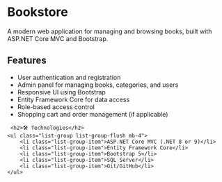 <div class="container my-5">
    <h1 class="mb-4">Bookstore</h1>
    <p class="lead">A modern web application for managing and browsing books, built with ASP.NET Core MVC and Bootstrap.</p>
  <h2 class="mt-5"> Features</h2>
    <ul class="list-group list-group-flush mb-4">
        <li class="list-group-item">User authentication and registration</li>
        <li class="list-group-item">Admin panel for managing books, categories, and users</li>
        <li class="list-group-item">Responsive UI using Bootstrap</li>
        <li class="list-group-item">Entity Framework Core for data access</li>
        <li class="list-group-item">Role-based access control</li>
        <li class="list-group-item">Shopping cart and order management (if applicable)</li>
    </ul>

     <h2>🛠️ Technologies</h2>
    <ul class="list-group list-group-flush mb-4">
        <li class="list-group-item">ASP.NET Core MVC (.NET 8 or 9)</li>
        <li class="list-group-item">Entity Framework Core</li>
        <li class="list-group-item">Bootstrap 5</li>
        <li class="list-group-item">SQL Server</li>
        <li class="list-group-item">Git/GitHub</li>
    </ul>
</div>

